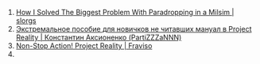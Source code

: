 1. [How I Solved The Biggest Problem With Paradropping in a Milsim | slorgs](https://www.youtube.com/watch?v=Y12wEObZiCo)
2. [Экстремальное пособие для новичков не читавших мануал в Project Reality | Константин Аксионенко (PartiZZZaNNN)](https://www.youtube.com/watch?v=uqhKUEhdiC8)
3. [Non-Stop Action! Project Reality | Fraviso](https://www.youtube.com/watch?v=lHon4q6eMfI)
4. 
